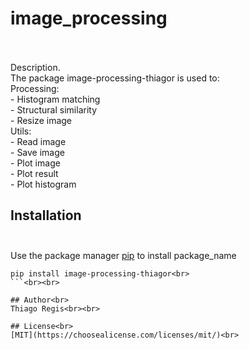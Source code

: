 # image_processing<br><br>

Description. <br>
The package image-processing-thiagor is used to:<br>
	Processing:<br>
		- Histogram matching<br>
		- Structural similarity<br>
		- Resize image<br>
	Utils:<br>
		- Read image<br>
		- Save image<br>
		- Plot image<br>
		- Plot result<br>
		- Plot histogram<br>

## Installation<br><br>

Use the package manager [pip](https://pip.pypa.io/en/stable/) to install package_name<br>

```bash<br>
pip install image-processing-thiagor<br>
```<br><br>

## Author<br>
Thiago Regis<br><br>

## License<br>
[MIT](https://choosealicense.com/licenses/mit/)<br>
